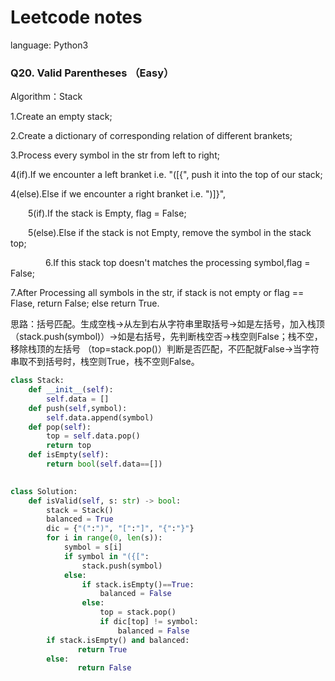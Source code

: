# Leetcode notes

language: Python3

### Q20. Valid Parentheses （Easy）

Algorithm：Stack

1.Create an empty stack; 

2.Create a dictionary of corresponding relation of different brankets; 

3.Process every symbol in the str from left to right; 

4(if).If we encounter a left branket i.e. "\(\[\{", push it into the top of our stack; 

4(else).Else if we encounter a right branket i.e. "\)\]\}", 

&emsp;&emsp;5(if).If the stack is Empty, flag = False;

&emsp;&emsp;5(else).Else if the stack is not Empty, remove the symbol in the stack top;

&emsp;&emsp;&emsp;&emsp;6.If this stack top doesn't matches the processing symbol,flag = False;

7.After Processing all symbols in the str, if stack is not empty or flag == Flase, return False; else return True.

思路：括号匹配。生成空栈→从左到右从字符串里取括号→如是左括号，加入栈顶（stack.push(symbol)）→如是右括号，先判断栈空否→栈空则False；栈不空，移除栈顶的左括号 （top=stack.pop()）判断是否匹配，不匹配就False→当字符串取不到括号时，栈空则True，栈不空则False。

```python
class Stack:
    def __init__(self):
        self.data = []
    def push(self,symbol):
        self.data.append(symbol)
    def pop(self):
        top = self.data.pop()
        return top
    def isEmpty(self):
        return bool(self.data==[])
        

class Solution:
    def isValid(self, s: str) -> bool:
        stack = Stack()
        balanced = True
        dic = {"(":")", "[":"]", "{":"}"}
        for i in range(0, len(s)):
            symbol = s[i]
            if symbol in "({[":
                stack.push(symbol)
            else:
                if stack.isEmpty()==True:
                    balanced = False
                else:
                    top = stack.pop()
                    if dic[top] != symbol:
                        balanced = False
        if stack.isEmpty() and balanced:
               return True
        else:
               return False
                  
        
```

